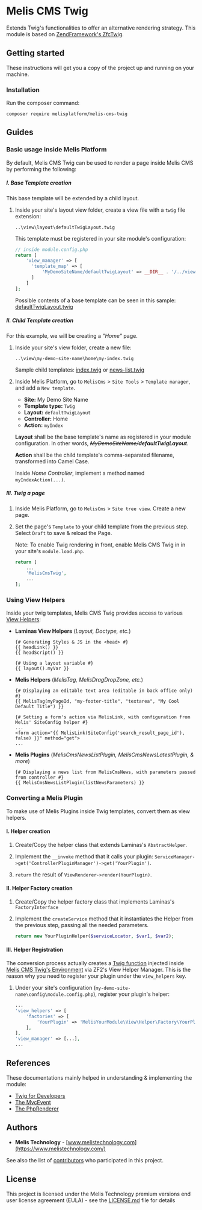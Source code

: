 # Melis CMS Twig

Extends Twig's functionalities to offer an alternative rendering strategy.
This module is based on [ZendFramework's ZfcTwig](https://github.com/ZF-Commons/ZfcTwig).

## Getting started

These instructions will get you a copy of the project up and running on your machine.

### Installation
Run the composer command:
```
composer require melisplatform/melis-cms-twig
```

## Guides
### Basic usage inside Melis Platform
By default, Melis CMS Twig can be used to render a page inside Melis CMS by performing the following:
##### I. Base Template creation
This base template will be extended by a child layout. 
   1. Inside your site's layout view folder, create a view file with a `twig` file extension:
   
      `..\view\layout\defaultTwigLayout.twig`

      This template must be registered in your site module's configuration:
     
      ```php
      // inside module.config.php
      return [
          'view_manager' => [
            'template_map' => [
                'MyDemoSiteName/defaultTwigLayout' => __DIR__ . '/../view/layout/defaultLayout.twig',   
            ]
          ]
      ];
      ```
      
      Possible contents of a base template can be seen in this sample: [defaultTwigLayout.twig](./etc/examples/defaultTwigLayout.twig)


##### II. Child Template creation
For this example, we will be creating a *"Home"* page.
   1. Inside your site's view folder, create a new file:
   
      `..\view\my-demo-site-name\home\my-index.twig`
      
      Sample child templates: [index.twig](./etc/examples/index.twig) or [news-list.twig](./etc/examples/news-list.twig) 
            
   2. Inside Melis Platform, go to `MelisCms` > `Site Tools` > `Template manager`, and add a `New template`.
      - **Site:** My Demo Site Name
      - **Template type:** `Twig`
      - **Layout:** `defaultTwigLayout`
      - **Controller:** Home
      - **Action:** `myIndex`
         
      **Layout** shall be the base template's name as registered in your module configuration. In other words, _~~MyDemoSiteName/~~**defaultTwigLayout**_.
      
      **Action** shall be the child template's comma-separated filename, transformed into Camel Case.
       
       Inside *Home Controller*, implement a method named `myIndexAction(...)`.
       
       
##### III. Twig a page
1. Inside Melis Platform, go to `MelisCms` > `Site tree view`. Create a new page.
2. Set the page's `Template` to your child template from the previous step. Select `Draft` to save & reload the Page.

   Note: To enable Twig rendering in front, enable Melis CMS Twig in in your site's `module.load.php`.
   ```php
   return [
       ...
       'MelisCmsTwig',
       ...
   ];
    ``` 


### Using View Helpers 
Inside your twig templates, Melis CMS Twig provides access to various [View Helpers](https://docs.zendframework.com/zend-view/helpers/intro/):
 - **Laminas View Helpers** (*Layout, Doctype, etc.*)
    ```twig
    {# Generating Styles & JS in the <head> #}
    {{ headLink() }}
    {{ headScript() }}
    
    {# Using a layout variable #}
    {{ layout().myVar }}
    ```

 - **Melis Helpers** (*MelisTag, MelisDragDropZone, etc.*)
    ```twig
    {# Displaying an editable text area (editable in back office only) #}
    {{ MelisTag(myPageId, "my-footer-title", "textarea", "My Cool Default Title") }}
    
    {# Setting a form's action via MelisLink, with configuration from Melis' SiteConfig helper #}
    ...
    <form action="{{ MelisLink(SiteConfig('search_result_page_id'), false) }}" method="get">
    ...
    ```
 
 - **Melis Plugins** (*MelisCmsNewsListPlugin, MelisCmsNewsLatestPlugin, & more*)
    ```twig
    {# Displaying a news list from MelisCmsNews, with parameters passed from controller #}
    {{ MelisCmsNewsListPlugin(listNewsParameters) }}
    ```
   

### Converting a Melis Plugin 
To make use of Melis Plugins inside Twig templates, convert them as view helpers.

#### I. Helper creation
1. Create/Copy the helper class that extends Laminas's `AbstractHelper`.

2. Implement the `__invoke` method that it calls your plugin: `ServiceManager->get('ControllerPluginManager')->get('YourPlugin')`.

3. `return` the result of `ViewRenderer->render(YourPlugin)`.

#### II. Helper Factory creation
1. Create/Copy the helper factory class that implements Laminas's `FactoryInterface`

2. Implement the `createService` method that it instantiates the Helper from the previous step, passing all the needed parameters.

    ```php 
    return new YourPluginHelper($serviceLocator, $var1, $var2);
    ```

#### III. Helper Registration
The conversion process actually creates a [Twig function](https://twig.symfony.com/doc/2.x/advanced.html#id2) injected inside [Melis CMS Twig's Environment](./src/Factory/EnvironmentFactory.php) via ZF2's View Helper Manager. 
This is the reason why you need to register your plugin under the `view_helpers` key.

1. Under your site's configuration (`my-demo-site-name\config\module.config.php`), register your plugin's helper:

    ```php
    ...
    'view_helpers' => [
        'factories' => [
            'YourPlugin' => 'MelisYourModule\View\Helper\Factory\YourPluginHelperFactory',
        ],
    ],
    'view_manager' => [...],
    ...
    ```
   
## References
These documentations mainly helped in understanding & implementing the module:
- [Twig for Developers](https://twig.symfony.com/doc/2.x/api.html)
- [The MvcEvent](https://docs.zendframework.com/zend-mvc/mvc-event/)
- [The PhpRenderer](https://docs.zendframework.com/zend-view/php-renderer/)

## Authors
* **Melis Technology** - [www.melistechnology.com](https://www.melistechnology.com/)

See also the list of [contributors](https://github.com/melisplatform/melis-cms-comments/contributors) who participated in this project.

## License
This project is licensed under the Melis Technology premium versions end user license agreement (EULA) - see the [LICENSE.md](LICENSE.md) file for details
